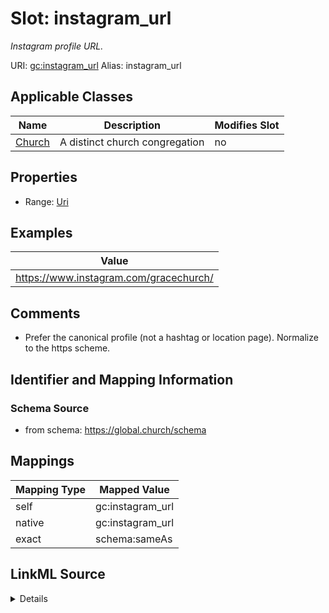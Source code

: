 

# Slot: instagram_url 


_Instagram profile URL._





URI: [gc:instagram_url](https://global.church/schema/instagram_url)
Alias: instagram_url

<!-- no inheritance hierarchy -->





## Applicable Classes

| Name | Description | Modifies Slot |
| --- | --- | --- |
| [Church](Church.md) | A distinct church congregation |  no  |







## Properties

* Range: [Uri](Uri.md)






## Examples

| Value |
| --- |
| https://www.instagram.com/gracechurch/ |

## Comments

* Prefer the canonical profile (not a hashtag or location page).
Normalize to the https scheme.


## Identifier and Mapping Information







### Schema Source


* from schema: https://global.church/schema




## Mappings

| Mapping Type | Mapped Value |
| ---  | ---  |
| self | gc:instagram_url |
| native | gc:instagram_url |
| exact | schema:sameAs |




## LinkML Source

<details>
```yaml
name: instagram_url
description: Instagram profile URL.
comments:
- 'Prefer the canonical profile (not a hashtag or location page).

  Normalize to the https scheme.

  '
examples:
- value: https://www.instagram.com/gracechurch/
  description: Canonical Instagram URL.
in_subset:
- public
- enrichment
from_schema: https://global.church/schema
exact_mappings:
- schema:sameAs
rank: 1000
alias: instagram_url
domain_of:
- Church
range: uri

```
</details>